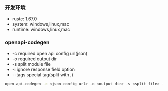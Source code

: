 ### 开发环境

- rustc: 1.67.0
- system: windows,linux,mac
- runtime: windows,linux,mac

### openapi-codegen

- -c required open api config url(json)
- -o required output dir
- -s split module file
- -i ignore response field option
- --tags special tag(split with ,)

```bash
open-api-codegen -c <json config url> -o <output dir> -s <split file> -i <ignore option> --tags <tag>
```